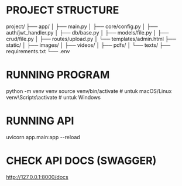 # PROJECT STRUCTURE

project/
├── app/
│   ├── main.py
│   ├── core/config.py
│   ├── auth/jwt_handler.py
│   ├── db/base.py
│   ├── models/file.py
│   ├── crud/file.py
│   ├── routes/upload.py
│   └── templates/admin.html
├── static/
│   ├── images/
│   ├── videos/
│   ├── pdfs/
│   └── texts/
├── requirements.txt
└── .env

# RUNNING PROGRAM

python -m venv venv
source venv/bin/activate  # untuk macOS/Linux
venv\Scripts\activate     # untuk Windows

# RUNNING API

uvicorn app.main:app --reload

# CHECK API DOCS (SWAGGER)

http://127.0.0.1:8000/docs


